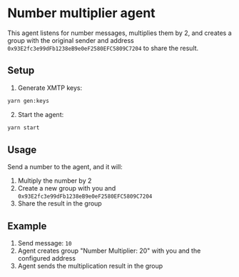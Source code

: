 # Number multiplier agent

This agent listens for number messages, multiplies them by 2, and creates a group with the original sender and address `0x93E2fc3e99dFb1238eB9e0eF2580EFC5809C7204` to share the result.

## Setup

1. Generate XMTP keys:

```bash
yarn gen:keys
```

2. Start the agent:

```bash
yarn start
```

## Usage

Send a number to the agent, and it will:

1. Multiply the number by 2
2. Create a new group with you and `0x93E2fc3e99dFb1238eB9e0eF2580EFC5809C7204`
3. Share the result in the group

## Example

1. Send message: `10`
2. Agent creates group "Number Multiplier: 20" with you and the configured address
3. Agent sends the multiplication result in the group
